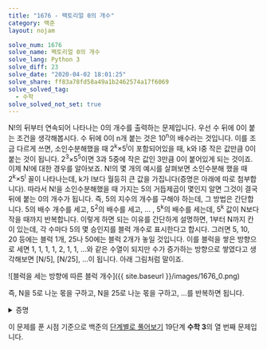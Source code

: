 ```yaml
---
title: "1676 - 팩토리얼 0의 개수"
category: 백준
layout: nojam

solve_num: 1676
solve_name: 팩토리얼 0의 개수
solve_lang: Python 3
solve_diff: 23
solve_date: "2020-04-02 18:01:25"
solve_share: ff83a78fd58a49a1b2462574a17f6069
solve_solved_tag:
  - 수학
solve_solved_not_set: true
---
```


N!의 뒤부터 연속되어 나타나는 0의 개수를 출력하는 문제입니다. 우선 수 뒤에 0이 붙는 조건을 생각해봅시다. 수 뒤에 0이 n개 붙는 것은 10<sup>n</sup>의 배수라는 것입니다. 이를 조금 다르게 쓰면, 소인수분해했을 때 2<sup>k</sup>×5<sup>l</sup>이 포함되어있을 때, k와 l중 작은 값만큼 0이 붙는 것이 됩니다. 2<sup>3</sup>×5<sup>5</sup>이면 3과 5중에 작은 값인 3만큼 0이 붙어있게 되는 것이죠. 이제 N!에 대한 경우를 알아보죠. N!의 몇 개의 예시를 살펴보면 소인수분해 했을 때 2<sup>k</sup>×5<sup>l</sup> 꼴이 나타나는데, k가 l보다 월등히 큰 값을 가집니다(증명은 아래에 따로 첨부합니다). 따라서 N!을 소인수분해했을 때 가지는 5의 거듭제곱이 몇인지 알면 그것이 결국 뒤에 붙는 0의 개수가 됩니다. 즉, 5의 지수의 개수를 구해야 하는데, 그 방법은 간단합니다. 5의 배수 개수를 세고, 5<sup>2</sup>의 배수를 세고, ... , 5<sup>k</sup>의 배수를 세는데, 5<sup>k</sup> 값이 N보다 작을 때까지 반복합니다. 이렇게 하면 되는 이유를 간단하게 설명하면, 1부터 N까지 칸이 있는데, 각 수마다 5의 몇 승인지를 블럭 개수로 표시한다고 합시다. 그러면 5, 10, 20 등에는 블럭 1개, 25나 50에는 블럭 2개가 놓일 것입니다. 이를 블럭을 쌓은 방향으로 세면 1, 1, 1, 1, 2, 1, 1, ...와 같은 수열이 되지만 수가 증가하는 방향으로 쌓였다고 생각해보면 [N/5], [N/25], ...이 됩니다. 아래 그림처럼 말이죠.

![블럭을 세는 방향에 따른 블럭 개수]({{ site.baseurl }}/images/1676_0.png)

즉, N을 5로 나눈 몫을 구하고, N을 25로 나눈 몫을 구하고, ...를 반복하면 됩니다.

<p><details>
<summary>증명</summary>
N!은 풀면 N×(N-1)×...×2×1이므로 N!을 소인수분해한 것은 1부터 N까지의 자연수의 소인수분해한 것을 모두 곱한 것과 같습니다. 여기서 2의 지수와 5의 지수가 무엇이 되는지를 비교합니다. 먼저 2의 지수는 1부터 N까지의 자연수 중 2의 배수, 2<sup>2</sup>의 배수, ... 2<sup>k</sup>의 배수인 것을 각각 센 후 모두 더한 값입니다. 즉, 아래와 같이 됩니다.

$$
[\frac{n}{2}]+[\frac{n}{4}]+[\frac{n}{8}]+...\ge[\frac{n}{2}]\ge\frac{n-1}{2}
$$

위의 두 번째 부등식이 성립하는 이유는 n이 정수 범위이기 때문입니다.

마찬가지로 5의 지수를 구해보면 아래와 같습니다.

$$
[\frac{n}{5}]+[\frac{n}{25}]+[\frac{n}{125}]+...\le \frac{n}{5}+\frac{n}{25}+\frac{n}{125}+...=\frac{n}{4}
$$

그런데, n≥2일 때에 위의 두 식을 비교해보면,

$$
\frac{n-1}{2}-\frac{n}{4}=\frac{n-2}{4}\ge 0(n\ge 2)
$$

즉, 항상 2의 지수가 5의 지수보다 크거나 같습니다. 따라서 N!의 10의 지수를 구할 때에는 5의 지수가 몇인지만 보고 판단할 수 있습니다.
</details></p>

이 문제를 푼 시점 기준으로 백준의 [단계별로 풀어보기](http://noj.am/p/s) 19단계 **수학 3**의 열 번째 문제입니다.
